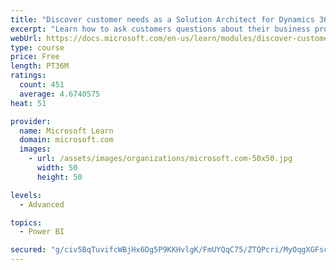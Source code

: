 ```yaml
---
title: "Discover customer needs as a Solution Architect for Dynamics 365 and Power Platform"
excerpt: "Learn how to ask customers questions about their business processes and feature requirements to create a viable solution."
webUrl: https://docs.microsoft.com/en-us/learn/modules/discover-customer-needs/
type: course
price: Free
length: PT36M
ratings:
  count: 451
  average: 4.6740575
heat: 51

provider:
  name: Microsoft Learn
  domain: microsoft.com
  images:
    - url: /assets/images/organizations/microsoft.com-50x50.jpg
      width: 50
      height: 50

levels:
  - Advanced

topics:
  - Power BI

secured: "g/civ5BqTuvifcWBjHx6Dg5P9KKHvlgK/FmUYQqC75/ZTQPcri/MyOqgXGFscf5aMXqN7ro6upeSm8GhfznEOSmFDhX5iyvOuzj1nk5mtOdC6ix1Q5TtXMdWvfFBYrNfxh4Rrex/2km2SsexnXt531bT54e8JEqMGzshHRfb8y87USCCGv0NK7ZRxNxTirDs4uWMsG/W5LF1g/pH3El1i6vBWStwwF06ozSPpgIzYjc0w4IgRSPc9r3s+MaI9wFf9ShD9oxykSWJefGrdl7L94GM0uXkXZxjCyDjCQ2/+WMQN+NEJzYZSiC5be53V7dUMJi1bpaAyehnHDhaP0DOqRIQ+d/eDG8t/zcdlIFz8c+L/CDmMkrQD5i9Y/2vMbEhwBmSL010RGbqnu0/dJO/zXFUSwWY9YT1XgHWZAUEh1M=;U1ot4h2SEdX9TE+O4wUnOA=="
---
```


